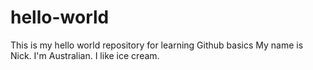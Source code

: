 # hello-world
This is my hello world repository for learning Github basics
My name is Nick. I'm Australian. I like ice cream.
